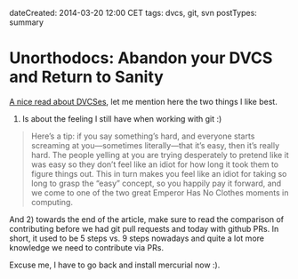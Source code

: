 dateCreated: 2014-03-20 12:00 CET
tags: dvcs, git, svn
postTypes: summary

# Unorthodocs: Abandon your DVCS and Return to Sanity

[A nice read about DVCSes][32], let me mention here the two things I like best.

1) Is about the feeling I still have when working with git :)

> Here’s a tip: if you say something’s hard, and everyone starts screaming at you—sometimes literally—that it’s easy, then it’s really hard. The people yelling at you are trying desperately to pretend like it was easy so they don’t feel like an idiot for how long it took them to figure things out. This in turn makes you feel like an idiot for taking so long to grasp the “easy” concept, so you happily pay it forward, and we come to one of the two great Emperor Has No Clothes moments in computing.

And 2) towards the end of the article, make sure to read the comparison of contributing before we had git pull requests and 
today with github PRs. In short, it used to be
5 steps vs. 9 steps nowadays and quite a lot more knowledge we need to contribute via PRs.

Excuse me, I have to go back and install mercurial now :).

[32]: http://bitquabit.com/post/unorthodocs-abandon-your-dvcs-and-return-to-sanity/
